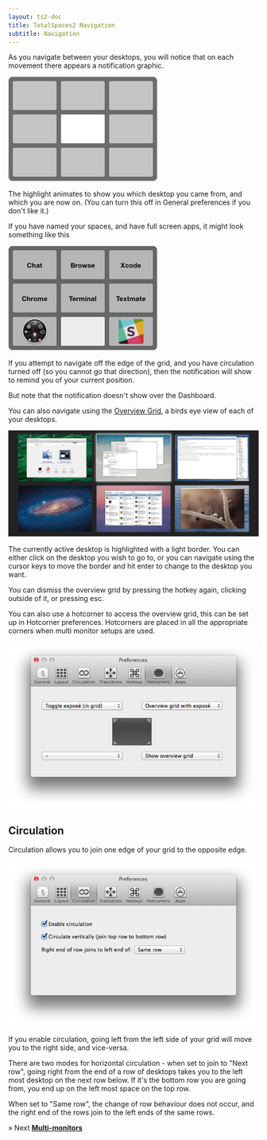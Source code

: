 ```yaml
---
layout: ts2-doc
title: TotalSpaces2 Navigation
subtitle: Navigation
---
```


As you navigate between your desktops, you will notice that on each movement there appears a notification graphic.

<img src="/images/navigation-notification.png">

The highlight animates to show you which desktop you came from, and which you are now on. (You can turn this off in General preferences if you don't like it.)

If you have named your spaces, and have full screen apps, it might look something like this

<img src="/images/navigation-notification-with-names.png">

If you attempt to navigate off the edge of the grid, and you have circulation turned off (so you cannot go that direction), then the notification will show to remind you of your current position.

But note that the notification doesn't show over the Dashboard.

You can also navigate using the [Overview Grid](/overview2), a birds eye view of each of your desktops.

<img src="/images/grid-view-6.png">

The currently active desktop is highlighted with a light border. You can either click on the desktop you wish to go to, or you can navigate using the cursor keys to move the border and hit enter to change to the desktop you want.

You can dismiss the overview grid by pressing the hotkey again, clicking outside of it, or pressing esc.

You can also use a hotcorner to access the overview grid, this can be set up in Hotcorner preferences. Hotcorners are placed in all the appropriate corners when multi monitor setups are used.

<img src="/images/hotcorners-preferences-ts2.png" class="prefs-screenshot">

## <a id="circulation"></a>Circulation

Circulation allows you to join one edge of your grid to the opposite edge.

<img src="/images/circulation-preferences-ts2.png" class="prefs-screenshot">

If you enable circulation, going left from the left side of your grid will move you to the right side, and vice-versa.

There are two modes for horizontal circulation - when set to join to "Next row", going right from the end of a row of desktops takes you to the left most desktop on the next row below. If it's the bottom row you are going from, you end up on the left most space on the top row.

When set to "Same row", the change of row behaviour does not occur, and the right end of the rows join to the left ends of the same rows.

&raquo; Next [**Multi-monitors**](/multi-monitors2)